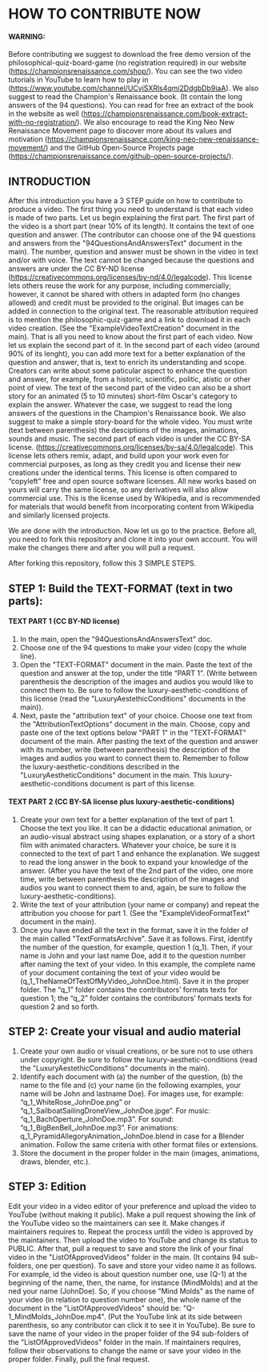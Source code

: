 # HOW TO CONTRIBUTE NOW

#### WARNING:
Before contributing we suggest to download the free demo version of the philosophical-quiz-board-game (no registration required) in our website (https://championsrenaissance.com/shop/). You can see the two video tutorials in YouTube to learn how to play in (https://www.youtube.com/channel/UCvjSXRls4qmi2DdgbDb9iaA). We also suggest to read the Champion's Renaissance book. (It contain the long answers of the 94 questions). You can read for free an extract of the book in the website as well (https://championsrenaissance.com/book-extract-with-no-registration/). We also encourage to read the King Neo New Renaissance Movement page to discover more about its values and motivation (https://championsrenaissance.com/king-neo-new-renaissance-movement/) and the GitHub Open-Source Projects page (https://championsrenaissance.com/github-open-source-projects/). 

## INTRODUCTION

After this introduction you have a 3 STEP guide on how to contribute to produce a video. The first thing you need to understand is that each video is made of two parts. Let us begin explaining the first part. The first part of the video is a short part (near 10% of its length). It contains the text of one question and answer. (The contributor can choose one of the 94 questions and answers from the "94QuestionsAndAnswersText" document in the main). The number, question and answer must be shown in the video in text and/or with voice. The text cannot be changed because the questions and answers are under the CC BY-ND license (https://creativecommons.org/licenses/by-nd/4.0/legalcode). This license lets others reuse the work for any purpose, including commercially; however, it cannot be shared with others in adapted form (no changes allowed) and credit must be provided to the original. But images can be added in connection to the original text. The reasonable attribution required is to mention the philosophic-quiz-game and a link to download it in each video creation. (See the "ExampleVideoTextCreation" document in the main). That is all you need to know about the first part of each video. Now let us explain the second part of it. In the second part of each video (around 90% of its lenght), you can add more text for a better explanation of the question and answer, that is, text to enrich its understanding and scope. Creators can write about some paticular aspect to enhance the question and answer, for example, from a historic, scientific, politic, atistic or other point of view. The text of the second part of the video can also be a short story for an animated (5 to 10 minutes) short-film Oscar's category to explain the answer. Whatever the case, we suggest to read the long answers of the questions in the Champion's Renaissance book. We also suggest to make a simple story-board for the whole video. You must write (text between parenthesis) the desciptions of the images, animations, sounds and music. The second part of each video is under the CC BY-SA license. (https://creativecommons.org/licenses/by-sa/4.0/legalcode). This license lets others remix, adapt, and build upon your work even for commercial purposes, as long as they credit you and license their new creations under the identical terms. This license is often compared to “copyleft” free and open source software licenses. All new works based on yours will carry the same license, so any derivatives will also allow commercial use. This is the license used by Wikipedia, and is recommended for materials that would benefit from incorporating content from Wikipedia and similarly licensed projects.
    
We are done with the introduction. Now let us go to the practice. Before all, you need to fork this repository and clone it into your own account. You will make the changes there and after you will pull a request.
    
After forking this repository, follow this 3 SIMPLE STEPS.

## STEP 1: Build the TEXT-FORMAT (text in two parts):

####    TEXT PART 1 (CC BY-ND license)
1.	In the main, open the "94QuestionsAndAnswersText" doc.
2.	Choose one of the 94 questions to make your video (copy the whole line).
3.	Open the "TEXT-FORMAT" document in the main. Paste the text of the question and answer at the top, under the title “PART 1”. (Write between parenthesis the description of the images and audios you would like to connect them to. Be sure to follow the luxury-aesthetic-conditions of this license (read the "LuxuryAestethicConditions" documents in the main)).
4.	Next, paste the "attribution text" of your choice. Choose one text from the "AttributionTextOptions" document in the main. Choose, copy and paste one of the text options below "PART 1" in the "TEXT-FORMAT" document of the main. After pasting the text of the question and answer with its number, write (between parenthesis) the description of the images and audios you want to connect them to. Remember to follow the luxury-aesthetic-conditions described in the "LuxuryAestheticConditions" document in the main. This luxury-aesthetic-conditions document is part of this license. 

#### TEXT PART 2 (CC BY-SA license plus luxury-aesthetic-conditions)
1.	Create your own text for a better explanation of the text of part 1. Choose the text you like. It can be a didactic educational animation, or an audio-visual abstract using shapes explanation, or a story of a short film with animated characters. Whatever your choice, be sure it is connected to the text of part 1 and enhance the explanation. We suggest to read the long answer in the book to expand your knowledge of the answer. (After you have the text of the 2nd part of the video, one more time, write between parenthesis the description of the images and audios you want to connect them to and, again, be sure to follow the luxury-aesthetic-conditions).
2.	Write the text of your attribution (your name or company) and repeat the attribution you choose for part 1. (See the "ExampleVideoFormatText" document in the main).
3.	Once you have ended all the text in the format, save it in the folder of the main called "TextFormatsArchive". Save it as follows. First, identify the number of the question, for example, question 1 (q_1). Then, if your name is John and your last name Doe, add it to the question number after naming the text of your video. In this example, the complete name of your document containing the text of your video would be (q_1_TheNameOfTextOfMyVideo_JohnDoe.html). Save it in the proper folder. The “q_1” folder contains the contributors’ formats texts for question 1; the “q_2” folder contains the contributors’ formats texts for question 2 and so forth.

## STEP 2: Create your visual and audio material

1.	Create your own audio or visual creations, or be sure not to use others under copyright. Be sure to follow the luxury-aesthetic-conditions (read the "LuxuryAestethicConditions" documents in the main).
2.	Identify each document with (a) the number of the question, (b) the name to the file and (c) your name (in the following examples, your name will be John and lastname Doe). For images use, for example: “q_1_WhiteRose_JohnDoe.png” or “q_1_SailboatSailingDroneView_JohnDoe.jpge”. For music: “q_1_BachOperture_JohnDoe.mp3”. For sound: “q_1_BigBenBell_JohnDoe.mp3”. For animations: q_1_PyramidAllegoryAnimation_JohnDoe.blend in case for a Blender animation. Follow the same criteria with other format files or extensions.
3.  Store the document in the proper folder in the main (images, animations, draws, blender, etc.).

## STEP 3: Edition 
Edit your video in a video editor of your preference and upload the video to YouTube (without making it public). Make a pull request showing the link of the YouTube video so the maintainers can see it. Make changes if maintainers requires to. Repeat the process untill the video is approved by the maintainers. Then upload the video to YouTube and change its status to PUBLIC. After that, pull a request to save and store the link of your final video in the "ListOfApprovedVideos" folder in the main. (It contains 94 sub-folders, one per question). To save and store your video name it as follows. For example, id the video is about question number one, use (Q-1) at the beginning of the name, then, the name, for instance (MindMolds) and at the ned your name (JohnDoe). So, if you choose "Mind Molds" as the name of your video (in relation to question number one), the whole name of the document in the "ListOfApprovedVideos" should be: "Q-1_MindMolds_JohnDoe.mp4". (Put the YouTube link at its side between parenthesis, so any contributor can click it to see it in YouTube). Be sure to save the name of your video in the proper folder of the 94 sub-folders of the "ListOfApprovedVideos" folder in the main. If maintainers requires, follow their observations to change the name or save your video in the proper folder. Finally, pull the final request.

